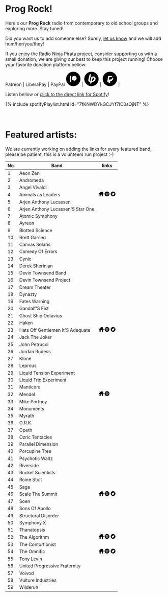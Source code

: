 # Prog Rock!

Here's our **Prog Rock** radio from contemporary to old school groups and exploring more. Stay tuned!

Did you want us to add someone else? Surely, [let us know](https://github.com/RadioNinjaPirata/commentsENG/issues/new) and we will add hum/her/you/they!

If you enjoy the Radio Ninja Pirata project, consider supporting us with a small donation, we are giving our best to keep this project running! Choose your favorite donation platform bellow:

 Patreon | LiberaPay | PayPal
<a href="https://www.patreon.com/radioninjapirata" target="_blank"><img src="assets/patreon_black_logo_500x500.png" alt="patreon" height="45" width="45" /></a> | <a href="https://liberapay.com/RadioNinjaPirata/donate" target="_blank"><img src="assets/liberapay_logo_500x500.png" alt="liberapay" height="45" width="45" /></a> | <a href="https://www.paypal.com/cgi-bin/webscr?cmd=_s-xclick&hosted_button_id=TWGZ3KKDLEDUE&source=url" target="_blank"><img src="assets/paypal_black_logo_500x500.png" alt="paypal" height="45" width="45" /></a> |

Listen bellow or [click to the direct link for Spotify](https://open.spotify.com/playlist/7fKNWDYkGCJYf7IC0sQjNT?si=g4RsTEnfQCOE2idSRVk0bw)!

{% include spotifyPlaylist.html id="7fKNWDYkGCJYf7IC0sQjNT" %}

<br>

# Featured artists:

We are currently working on adding the links for every featured band, please be patient, this is a volunteers run project :-)

No. | Band | links
--- | ---- | -----
1 | Aeon Zen |   
2 | Andromeda |   
3 | Angel Vivaldi |   
4 | Animals as Leaders | <a href="https://www.facebook.com/animalsasleaders" target="_blank"><img src="assets/others_home_button.png" alt="home" height="15" width="15" /></a> <a href="https://open.spotify.com/artist/65C6Unk7nhg2aCnVuAPMo8?si=kNeDXKVbRcak7pr2ASYEPQ" target="_blank"><img src="assets/spotify_button.png" alt="spotify" height="15" width="15" /></a> <a href="https://twitter.com/AnimalAsLeader" target="_blank"><img src="assets/twitter_button.png" alt="twitter" height="15" width="15" /></a>
5 | Arjen Anthony Lucassen |   
6 | Arjen Anthony Lucassen'S Star One |   
7 | Atomic Symphony |   
8 | Ayreon |   
9 | Blotted Science |   
10 | Brett Garsed |   
11 | Canvas Solaris |   
12 | Comedy Of Errors |   
13 | Cynic |   
14 | Derek Sherinian |   
15 | Devin Townsend Band |   
16 | Devin Townsend Project |   
17 | Dream Theater |   
18 | Dynazty |   
19 | Fates Warning |   
20 | Gandalf'S Fist |   
21 | Ghost Ship Octavius |   
22 | Haken |   
23 | Hats Off Gentlemen It'S Adequate | <a href="https://hatsoffgentlemen.com/" target="_blank"><img src="assets/others_home_button.png" alt="home" height="15" width="15" /></a> <a href="https://open.spotify.com/artist/0oomA1zS33GYRNuiuevzAw?si=f1sin-NKRtOygMRXcrF5wA" target="_blank"><img src="assets/spotify_button.png" alt="spotify" height="15" width="15" /></a> <a href="https://twitter.com/itsadequate" target="_blank"><img src="assets/twitter_button.png" alt="twitter" height="15" width="15" /></a>
24 | Jack The Joker |   
25 | John Petrucci |   
26 | Jordan Rudess |   
27 | Klone |   
28 | Leprous |   
29 | Liquid Tension Experiment |   
30 | Liquid Trio Experiment |   
31 | Manticora |   
32 | Mendel | <a href="https://mendelian.bandcamp.com/" target="_blank"><img src="assets/others_home_button.png" alt="home" height="15" width="15" /></a> <a href="https://open.spotify.com/artist/0b6LOcL2yFcKpn5nODTSxm?si=DZ5cnlo9TdeDBTt-tQnp7w" target="_blank"><img src="assets/spotify_button.png" alt="spotify" height="15" width="15" /></a> 
33 | Mike Portnoy |   
34 | Monuments |   
35 | Myrath |   
36 | O.R.K. |   
37 | Opeth |   
38 | Ozric Tentacles |   
39 | Parallel Dimension |   
40 | Porcupine Tree |   
41 | Psychotic Waltz |   
42 | Riverside |   
43 | Rocket Scientists |   
44 | Roine Stolt |   
45 | Saga |   
46 | Scale The Summit | <a href="https://www.scalethesummit.com/" target="_blank"><img src="assets/others_home_button.png" alt="home" height="15" width="15" /></a> <a href="https://open.spotify.com/artist/16Uqo1jjtPiKI4zU1Ficgb?si=BBuRhHx_TSmnZZA2lIai1Q" target="_blank"><img src="assets/spotify_button.png" alt="spotify" height="15" width="15" /></a> <a href="https://twitter.com/scalethesummit" target="_blank"><img src="assets/twitter_button.png" alt="twitter" height="15" width="15" /></a>
47 | Soen |   
48 | Sons Of Apollo |   
49 | Structural Disorder |   
50 | Symphony X |   
51 | Thanatopsis |   
52 | The Algorithm | <a href="http://www.the-algorithm.net/" target="_blank"><img src="assets/others_home_button.png" alt="home" height="15" width="15" /></a> <a href="https://open.spotify.com/artist/14u4KXVp0iXQil79EpxXGc?si=MPAapKW-Qdezkg6hsAsHTg" target="_blank"><img src="assets/spotify_button.png" alt="spotify" height="15" width="15" /></a> <a href="https://twitter.com/The_Algorithm" target="_blank"><img src="assets/twitter_button.png" alt="twitter" height="15" width="15" /></a>
53 | The Contortionist |   
54 | The Omnific | <a href="https://theomnific.bandcamp.com/" target="_blank"><img src="assets/others_home_button.png" alt="home" height="15" width="15" /></a> <a href="https://open.spotify.com/artist/5yn8jrJH5Z5PaGFStNUvgR?si=dVksyjQLQ7-ZZZ2sPhi9fA" target="_blank"><img src="assets/spotify_button.png" alt="spotify" height="15" width="15" /></a> <a href="https://twitter.com/theomnificband" target="_blank"><img src="assets/twitter_button.png" alt="twitter" height="15" width="15" /></a>
55 | Tony Levin |   
56 | United Progressive Fraternity |   
57 | Voivod |   
58 | Vulture Industries |   
59 | Wilderun |   
